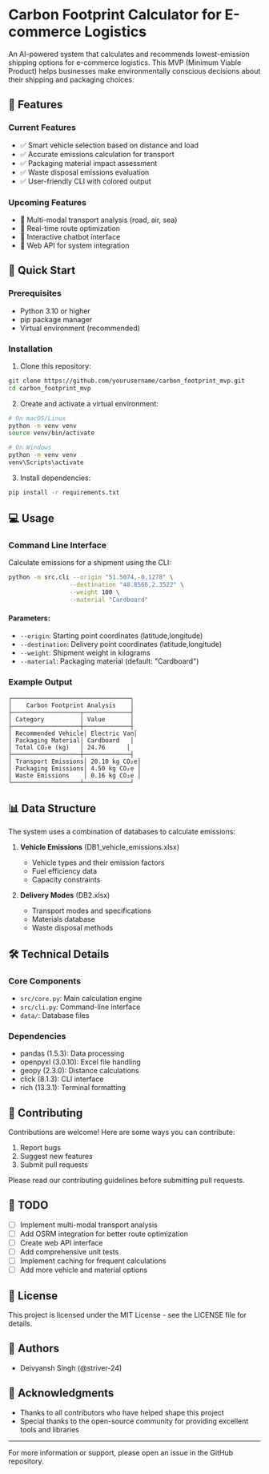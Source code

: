 # Carbon Footprint Calculator for E-commerce Logistics

An AI-powered system that calculates and recommends lowest-emission shipping options for e-commerce logistics. This MVP (Minimum Viable Product) helps businesses make environmentally conscious decisions about their shipping and packaging choices.

## 🌟 Features

### Current Features
- ✅ Smart vehicle selection based on distance and load
- ✅ Accurate emissions calculation for transport
- ✅ Packaging material impact assessment
- ✅ Waste disposal emissions evaluation
- ✅ User-friendly CLI with colored output

### Upcoming Features
- 🚧 Multi-modal transport analysis (road, air, sea)
- 🚧 Real-time route optimization
- 🚧 Interactive chatbot interface
- 🚧 Web API for system integration

## 🚀 Quick Start

### Prerequisites
- Python 3.10 or higher
- pip package manager
- Virtual environment (recommended)

### Installation

1. Clone this repository:
```bash
git clone https://github.com/yourusername/carbon_footprint_mvp.git
cd carbon_footprint_mvp
```

2. Create and activate a virtual environment:
```bash
# On macOS/Linux
python -m venv venv
source venv/bin/activate

# On Windows
python -m venv venv
venv\Scripts\activate
```

3. Install dependencies:
```bash
pip install -r requirements.txt
```

## 💻 Usage

### Command Line Interface

Calculate emissions for a shipment using the CLI:

```bash
python -m src.cli --origin "51.5074,-0.1278" \
                 --destination "48.8566,2.3522" \
                 --weight 100 \
                 --material "Cardboard"
```

#### Parameters:
- `--origin`: Starting point coordinates (latitude,longitude)
- `--destination`: Delivery point coordinates (latitude,longitude)
- `--weight`: Shipment weight in kilograms
- `--material`: Packaging material (default: "Cardboard")

### Example Output

```
┌─────────────────────────────────┐
│    Carbon Footprint Analysis    │
├───────────────────┬─────────────┤
│ Category          │ Value       │
├───────────────────┼─────────────┤
│ Recommended Vehicle│ Electric Van│
│ Packaging Material│ Cardboard   │
│ Total CO₂e (kg)   │ 24.76      │
├───────────────────┼─────────────┤
│ Transport Emissions│ 20.10 kg CO₂e│
│ Packaging Emissions│ 4.50 kg CO₂e │
│ Waste Emissions    │ 0.16 kg CO₂e │
└───────────────────┴─────────────┘
```

## 📊 Data Structure

The system uses a combination of databases to calculate emissions:

1. **Vehicle Emissions** (DB1_vehicle_emissions.xlsx)
   - Vehicle types and their emission factors
   - Fuel efficiency data
   - Capacity constraints

2. **Delivery Modes** (DB2.xlsx)
   - Transport modes and specifications
   - Materials database
   - Waste disposal methods

## 🛠️ Technical Details

### Core Components
- `src/core.py`: Main calculation engine
- `src/cli.py`: Command-line interface
- `data/`: Database files

### Dependencies
- pandas (1.5.3): Data processing
- openpyxl (3.0.10): Excel file handling
- geopy (2.3.0): Distance calculations
- click (8.1.3): CLI interface
- rich (13.3.1): Terminal formatting

## 🤝 Contributing

Contributions are welcome! Here are some ways you can contribute:
1. Report bugs
2. Suggest new features
3. Submit pull requests

Please read our contributing guidelines before submitting pull requests.

## 📝 TODO

- [ ] Implement multi-modal transport analysis
- [ ] Add OSRM integration for better route optimization
- [ ] Create web API interface
- [ ] Add comprehensive unit tests
- [ ] Implement caching for frequent calculations
- [ ] Add more vehicle and material options

## 📄 License

This project is licensed under the MIT License - see the LICENSE file for details.

## 👥 Authors

- Deivyansh Singh (@striver-24)

## 🙏 Acknowledgments

- Thanks to all contributors who have helped shape this project
- Special thanks to the open-source community for providing excellent tools and libraries

---

For more information or support, please open an issue in the GitHub repository.